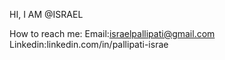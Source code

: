 HI, I AM @ISRAEL

 How to reach me: Email:israelpallipati@gmail.com   Linkedin:linkedin.com/in/pallipati-israe
